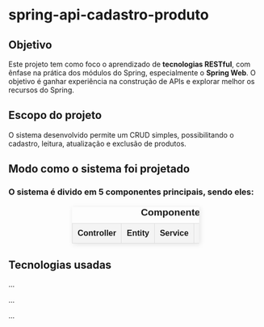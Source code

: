 <h1>spring-api-cadastro-produto</h1>

<h2>Objetivo</h2>
<p>Este projeto tem como foco o aprendizado de <strong>tecnologias RESTful</strong>, com ênfase na prática dos módulos do Spring, especialmente o <strong>Spring Web</strong>. O objetivo é ganhar experiência na construção de APIs e explorar melhor os recursos do Spring.</p>

<h2>Escopo do projeto</h2>
<p>O sistema desenvolvido permite um CRUD simples, possibilitando o cadastro, leitura, atualização e exclusão de produtos.</p>

<h2>Modo como o sistema foi projetado</h2>
<h3>O sistema é divido em 5 componentes principais, sendo eles: </h3>
<table style="width: 50%; border-collapse: collapse; text-align: center; margin: 20px auto; font-family: Arial, sans-serif; box-shadow: 2px 2px 10px rgba(0, 0, 0, 0.1);">
    <caption style="font-size: 1.2em; font-weight: bold; margin-bottom: 10px;">Componentes</caption>
    <tr style="background-color: #f4f4f4;">
        <th style="border: 1px solid #ddd; padding: 10px;">Controller</th>
        <th style="border: 1px solid #ddd; padding: 10px;">Entity</th>
        <th style="border: 1px solid #ddd; padding: 10px;">Service</th>
        <th style="border: 1px solid #ddd; padding: 10px;">DTO</th>
        <th style="border: 1px solid #ddd; padding: 10px;">Repository</th>
    </tr>
</table>

<h2>Tecnologias usadas</h2>
<p>...</p>
<p>...</p>
<p>...</p>

